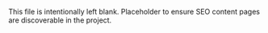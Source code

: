 This file is intentionally left blank. Placeholder to ensure SEO content pages are discoverable in the project.